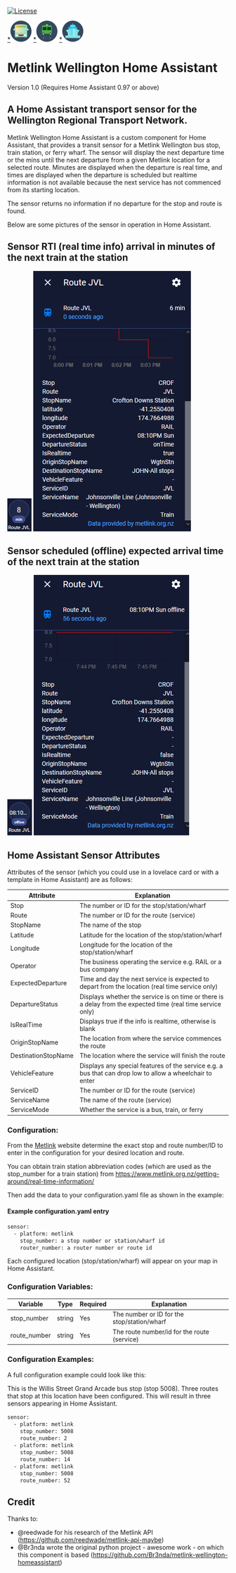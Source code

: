 [![License](https://img.shields.io/badge/license-MIT-blue.svg)](https://opensource.org/licenses/MIT)

[*](https://icons8.com/icons/set/bus)![Bus](img/icons8-bus-48.png)   [*](https://icons8.com/icons/set/train)![Train](img/icons8-train-48.png)    [*](https://icons8.com/icons/set/water-transportation)![Ferry](img/icons8-water-transportation-48.png)  
  
  # **Metlink Wellington Home Assistant**
  
  Version 1.0  (Requires Home Assistant 0.97 or above)
  
## **A Home Assistant transport sensor for the Wellington Regional Transport Network.** 

Metlink Wellington Home Assistant is a custom component for Home Assistant, that provides a transit sensor for a Metlink Wellington bus stop, train station, or ferry wharf. The sensor will display the next departure time or the mins until the next departure from a given Metlink location for a selected route. Minutes are displayed when the departure is real time, and times are displayed when the departure is scheduled but realtime information is not available because the next service has not commenced from its starting location. 

The sensor returns no information if no departure for the stop and route is found. 

Below are some pictures of the sensor in operation in Home Assistant. 

## Sensor RTI (real time info) arrival in minutes of the next train at the station

![RTI for the next train](img/metlink_train_sensor2.png)
![Realtime attributes info for the next train service](img/metlink_train_real.png)

## Sensor scheduled (offline) expected arrival time of the next train at the station 

![Time for the next train](img/metlink_train_sensor.png )
![Scheduled attributes info for the next train service](img/metlink_train_offline.png)

## Home Assistant Sensor Attributes

Attributes of the sensor (which you could use in a lovelace card or with a template in Home Assistant) are as follows:

Attribute | Explanation
------------ | -------------
Stop | The number or ID for the stop/station/wharf
Route | The number or ID for the route (service)
StopName | The name of the stop
Latitude | Latitude for the location of the stop/station/wharf
Longitude | Longitude for the location of the stop/station/wharf 
Operator | The business operating the service e.g. RAIL or a bus company 
ExpectedDeparture |  Time and day the next service is expected to depart from the location (real time service only)
DepartureStatus | Displays whether the service is on time or there is a delay from the expected time (real time service only)
IsRealTime | Displays true if the info is realtime, otherwise is blank
OriginStopName | The location from where the service commences the route
DestinationStopName | The location where the service will finish the route
VehicleFeature | Displays any special features of the service e.g. a bus that can drop low to allow a wheelchair to enter
ServiceID | The number or ID for the route (service)
ServiceName | The name of the route (service)
ServiceMode | Whether the service is a bus, train, or ferry

### Configuration:

From the [Metlink](https://www.metlink.org.nz/) website determine the exact stop and route number/ID to enter in the configuration for your desired location and route.

You can obtain train station abbreviation codes (which are used as the stop_number for a train station) from  https://www.metlink.org.nz/getting-around/real-time-information/

Then add the data to your configuration.yaml file as shown in the example:

#### Example configuration.yaml entry

```
sensor:
  - platform: metlink
    stop_number: a stop number or station/wharf id
    router_number: a router number or route id
```
Each configured location (stop/station/wharf) will appear on your map in Home Assistant.  

### Configuration Variables:

Variable | Type | Required | Explanation
------------ | ------------- | ------------- | -------------
stop_number | string | Yes | The number or ID for the stop/station/wharf
route_number | string | Yes | The route number/id for the route (service)

### Configuration Examples:

A full configuration example could look like this:

This is the Willis Street Grand Arcade bus stop (stop 5008). Three routes that stop at this location have been configured. This will result in three sensors appearing in Home Assistant.  

```
sensor:
  - platform: metlink
    stop_number: 5008
    route_number: 2
  - platform: metlink
    stop_number: 5008
    route_number: 14
  - platform: metlink
    stop_number: 5008
    route_number: 52
```

## Credit

Thanks to:

* @reedwade for his research of the Metlink API (https://github.com/reedwade/metlink-api-maybe) 
* @Br3nda wrote the original python project - awesome work - on which this component is based (https://github.com/Br3nda/metlink-wellington-homeassistant) 
